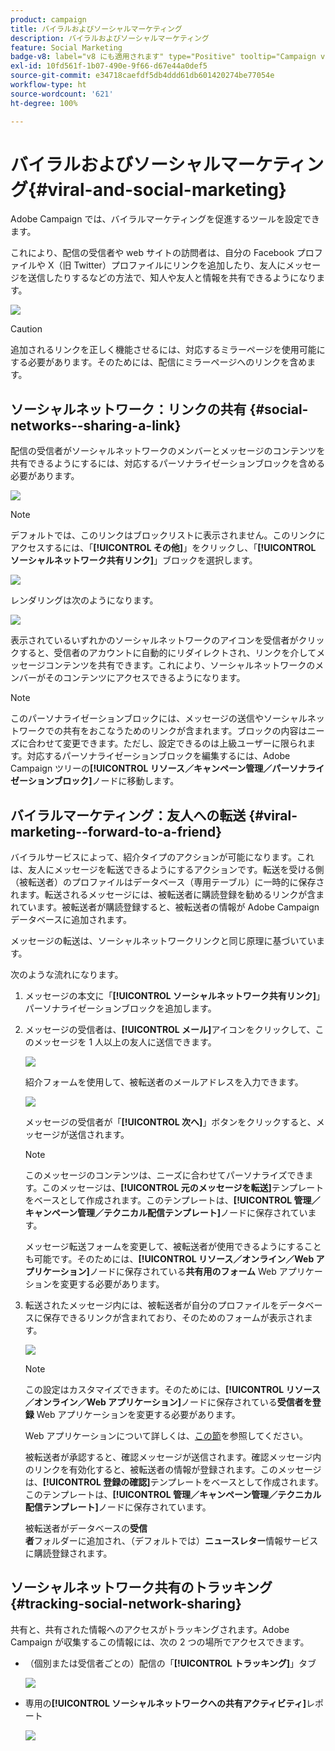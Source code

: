 ```yaml
---
product: campaign
title: バイラルおよびソーシャルマーケティング
description: バイラルおよびソーシャルマーケティング
feature: Social Marketing
badge-v8: label="v8 にも適用されます" type="Positive" tooltip="Campaign v8 にも適用されます"
exl-id: 10fd561f-1b07-490e-9f66-d67e44a0def5
source-git-commit: e34718caefdf5db4ddd61db601420274be77054e
workflow-type: ht
source-wordcount: '621'
ht-degree: 100%

---
```


# バイラルおよびソーシャルマーケティング{#viral-and-social-marketing}

Adobe Campaign では、バイラルマーケティングを促進するツールを設定できます。

これにより、配信の受信者や web サイトの訪問者は、自分の Facebook プロファイルや X（旧 Twitter）プロファイルにリンクを追加したり、友人にメッセージを送信したりするなどの方法で、知人や友人と情報を共有できるようになります。

![](assets/s_ncs_user_viral_icons.png)

>[!CAUTION]
>
>追加されるリンクを正しく機能させるには、対応するミラーページを使用可能にする必要があります。そのためには、配信にミラーページへのリンクを含めます。

## ソーシャルネットワーク：リンクの共有 {#social-networks--sharing-a-link}

配信の受信者がソーシャルネットワークのメンバーとメッセージのコンテンツを共有できるようにするには、対応するパーソナライゼーションブロックを含める必要があります。

![](assets/s_ncs_user_viral_add_link.png)

>[!NOTE]
>
>デフォルトでは、このリンクはブロックリストに表示されません。このリンクにアクセスするには、「**[!UICONTROL その他]**」をクリックし、「**[!UICONTROL ソーシャルネットワーク共有リンク]**」ブロックを選択します。

![](assets/s_ncs_user_viral_add_link_via_others.png)

レンダリングは次のようになります。

![](assets/s_ncs_user_viral_add_link_rendering.png)

表示されているいずれかのソーシャルネットワークのアイコンを受信者がクリックすると、受信者のアカウントに自動的にリダイレクトされ、リンクを介してメッセージコンテンツを共有できます。これにより、ソーシャルネットワークのメンバーがそのコンテンツにアクセスできるようになります。

>[!NOTE]
>
>このパーソナライゼーションブロックには、メッセージの送信やソーシャルネットワークでの共有をおこなうためのリンクが含まれます。ブロックの内容はニーズに合わせて変更できます。ただし、設定できるのは上級ユーザーに限られます。対応するパーソナライゼーションブロックを編集するには、Adobe Campaign ツリーの&#x200B;**[!UICONTROL リソース／キャンペーン管理／パーソナライゼーションブロック]**&#x200B;ノードに移動します。

## バイラルマーケティング：友人への転送 {#viral-marketing--forward-to-a-friend}

バイラルサービスによって、紹介タイプのアクションが可能になります。これは、友人にメッセージを転送できるようにするアクションです。転送を受ける側（被転送者）のプロファイルはデータベース（専用テーブル）に一時的に保存されます。転送されるメッセージには、被転送者に購読登録を勧めるリンクが含まれています。被転送者が購読登録すると、被転送者の情報が Adobe Campaign データベースに追加されます。

メッセージの転送は、ソーシャルネットワークリンクと同じ原理に基づいています。

次のような流れになります。

1. メッセージの本文に「**[!UICONTROL ソーシャルネットワーク共有リンク]**」パーソナライゼーションブロックを追加します。
1. メッセージの受信者は、**[!UICONTROL メール]**&#x200B;アイコンをクリックして、このメッセージを 1 人以上の友人に送信できます。

   ![](assets/s_ncs_user_viral_email_link.png)

   紹介フォームを使用して、被転送者のメールアドレスを入力できます。

   ![](assets/s_ncs_user_viral_email_msg.png)

   メッセージの受信者が「**[!UICONTROL 次へ]**」ボタンをクリックすると、メッセージが送信されます。

   >[!NOTE]
   >
   >このメッセージのコンテンツは、ニーズに合わせてパーソナライズできます。このメッセージは、**[!UICONTROL 元のメッセージを転送]**&#x200B;テンプレートをベースとして作成されます。このテンプレートは、**[!UICONTROL 管理／キャンペーン管理／テクニカル配信テンプレート]**&#x200B;ノードに保存されています。
   >
   >メッセージ転送フォームを変更して、被転送者が使用できるようにすることも可能です。そのためには、**[!UICONTROL リソース／オンライン／Web アプリケーション]**&#x200B;ノードに保存されている&#x200B;**共有用のフォーム** Web アプリケーションを変更する必要があります。

1. 転送されたメッセージ内には、被転送者が自分のプロファイルをデータベースに保存できるリンクが含まれており、そのためのフォームが表示されます。

   ![](assets/s_ncs_user_viral_create_account_form.png)

   >[!NOTE]
   >
   >この設定はカスタマイズできます。そのためには、**[!UICONTROL リソース／オンライン／Web アプリケーション]**&#x200B;ノードに保存されている&#x200B;**受信者を登録** Web アプリケーションを変更する必要があります。
   >
   >Web アプリケーションについて詳しくは、[この節](../../web/using/about-web-applications.md)を参照してください。

   被転送者が承認すると、確認メッセージが送信されます。確認メッセージ内のリンクを有効化すると、被転送者の情報が登録されます。このメッセージは、**[!UICONTROL 登録の確認]**&#x200B;テンプレートをベースとして作成されます。このテンプレートは、**[!UICONTROL 管理／キャンペーン管理／テクニカル配信テンプレート]**&#x200B;ノードに保存されています。

   被転送者がデータベースの&#x200B;**受信者**&#x200B;フォルダーに追加され、（デフォルトでは）**ニュースレター**&#x200B;情報サービスに購読登録されます。

## ソーシャルネットワーク共有のトラッキング {#tracking-social-network-sharing}

共有と、共有された情報へのアクセスがトラッキングされます。Adobe Campaign が収集するこの情報には、次の 2 つの場所でアクセスできます。

* （個別または受信者ごとの）配信の「**[!UICONTROL トラッキング]**」タブ

  ![](assets/s_ncs_user_network_del_tracking_tab.png)

* 専用の&#x200B;**[!UICONTROL ソーシャルネットワークへの共有アクティビティ]**&#x200B;レポート

  ![](assets/s_ncs_user_viral_report.png)
